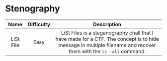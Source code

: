 # Stenography

| Name | Difficulty | Description |
| :---: | :---: | :---: |
| LiSt File | Easy | LiSt Files is a steganography chall that I have made for a CTF. The concept is to hide message in multiple filename and recover them with the `ls -all` command. |
